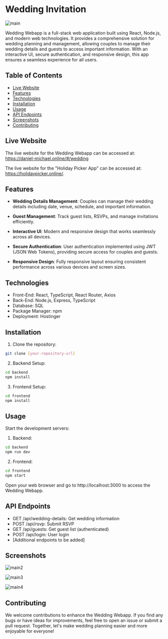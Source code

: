 # Wedding Invitation

![main](https://github.com/user-attachments/assets/77b23e97-756a-4e88-8399-2dfd2fe75260)


Wedding Webapp is a full-stack web application built using React, Node.js, and modern web technologies. It provides a comprehensive solution for wedding planning and management, allowing couples to manage their wedding details and guests to access important information. With an interactive UI, secure authentication, and responsive design, this app ensures a seamless experience for all users.

## Table of Contents
- [Live Website](#live-website)
- [Features](#features)
- [Technologies](#technologies)
- [Installation](#installation)
- [Usage](#usage)
- [API Endpoints](#api-endpoints)
- [Screenshots](#screenshots)
- [Contributing](#contributing)

## Live Website

The live website for the Wedding Webapp can be accessed at: https://daniel-michael.online/#/wedding

The live website for the "Holiday Picker App" can be accessed at: https://holidaypicker.online/.

## Features

- **Wedding Details Management**: Couples can manage their wedding details including date, venue, schedule, and important information.

- **Guest Management**: Track guest lists, RSVPs, and manage invitations efficiently.

- **Interactive UI**: Modern and responsive design that works seamlessly across all devices.

- **Secure Authentication**: User authentication implemented using JWT (JSON Web Tokens), providing secure access for couples and guests.

- **Responsive Design**: Fully responsive layout ensuring consistent performance across various devices and screen sizes.

## Technologies

- Front-End: React, TypeScript, React Router, Axios
- Back-End: Node.js, Express, TypeScript
- Database: SQL
- Package Manager: npm
- Deployment: Hostinger

## Installation

1. Clone the repository:
```bash
git clone [your-repository-url]
```

2. Backend Setup:
```bash
cd backend
npm install
```

3. Frontend Setup:
```bash
cd frontend
npm install
```

## Usage

Start the development servers:

1. Backend:
```bash
cd backend
npm run dev
```

2. Frontend:
```bash
cd frontend
npm start
```

Open your web browser and go to http://localhost:3000 to access the Wedding Webapp.

## API Endpoints

- GET /api/wedding-details: Get wedding information
- POST /api/rsvp: Submit RSVP
- GET /api/guests: Get guest list (authenticated)
- POST /api/login: User login
- [Additional endpoints to be added]

## Screenshots

![main2](https://github.com/user-attachments/assets/dfc98fd6-07b7-4cc6-8941-3b7e0dbf7f5a)

![main3](https://github.com/user-attachments/assets/a2761c1d-3e26-4977-a0b2-f0cd583e4450)

![main4](https://github.com/user-attachments/assets/0b779d8c-ac1d-45c5-a7f4-6d8f3c6c2081)


## Contributing

We welcome contributions to enhance the Wedding Webapp. If you find any bugs or have ideas for improvements, feel free to open an issue or submit a pull request. Together, let's make wedding planning easier and more enjoyable for everyone! 
